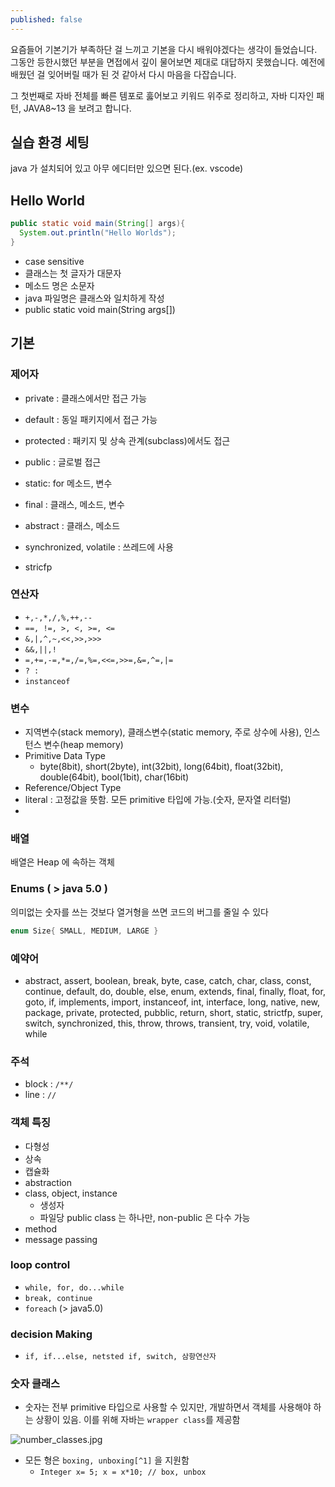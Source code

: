 ```yaml
---
published: false
---
```

요즘들어 기본기가 부족하단 걸 느끼고 기본을 다시 배워야겠다는 생각이 들었습니다. 그동안 등한시했던 부분을 면접에서 깊이 물어보면 제대로 대답하지 못했습니다. 예전에 배웠던 걸 잊어버릴 때가 된 것 같아서 다시 마음을 다잡습니다.

그 첫번째로 자바 전체를 빠른 템포로 훓어보고 키워드 위주로 정리하고, 자바 디자인 패턴, JAVA8~13 을 보려고 합니다.

## 실습 환경 세팅
java 가 설치되어 있고 아무 에디터만 있으면 된다.(ex. vscode)

## Hello World
```java
public static void main(String[] args){
  System.out.println("Hello Worlds");
}
```
- case sensitive
- 클래스는 첫 글자가 대문자
- 메소드 명은 소문자
- java 파일명은 클래스와 일치하게 작성
- public static void main(String args[])

## 기본
### 제어자
- private : 클래스에서만 접근 가능
- default : 동일 패키지에서 접근 가능
- protected : 패키지 및 상속 관계(subclass)에서도 접근
- public : 글로벌 접근

- static: for 메소드, 변수
- final : 클래스, 메소드, 변수
- abstract : 클래스, 메소드
- synchronized, volatile : 쓰레드에 사용 
- stricfp

### 연산자
- `+,-,*,/,%,++,--`
- `==, !=, >, <, >=, <=`
- `&,|,^,~,<<,>>,>>>`
- `&&,||,!`
- `=,+=,-=,*=,/=,%=,<<=,>>=,&=,^=,|=`
- `? :`
- `instanceof`


### 변수
- 지역변수(stack memory), 클래스변수(static memory, 주로 상수에 사용), 인스턴스 변수(heap memory)
- Primitive Data Type
  - byte(8bit), short(2byte), int(32bit), long(64bit), float(32bit), double(64bit), bool(1bit), char(16bit)
- Reference/Object Type
- literal : 고정값을 뜻함. 모든 primitive 타입에 가능.(숫자, 문자열 리터럴)
- 

### 배열
배열은 Heap 에 속하는 객체

### Enums ( > java 5.0 ) 
의미없는 숫자를 쓰는 것보다 열거형을 쓰면 코드의 버그를 줄일 수 있다

```java
enum Size{ SMALL, MEDIUM, LARGE }
```
### 예약어
- abstract, assert, boolean, break, byte, case, catch, char, class, const, continue, default, do, double, else, enum, extends, final, finally, float, for, goto, if, implements, import, instanceof, int, interface, long, native, new, package, private, protected, pubblic, return, short, static, strictfp, super, switch, synchronized, this, throw, throws, transient, try, void, volatile, while

### 주석
- block : `/**/`
- line : `//`


### 객체 특징
- 다형성
- 상속
- 캡슐화
- abstraction
- class, object, instance
  - 생성자
  - 파일당 public class 는 하나만, non-public 은 다수 가능
- method
- message passing

### loop control
- `while, for, do...while`
- `break, continue`
- `foreach` (> java5.0)

### decision Making
- `if, if...else, netsted if, switch, 삼항연산자`

### 숫자 클래스
- 숫자는 전부 primitive 타입으로 사용할 수 있지만, 개발하면서 객체를 사용해야 하는 상황이 있음. 이를 위해 자바는 `wrapper class`를 제공함

![number_classes.jpg]({{site.baseurl}}/_drafts/number_classes.jpg)
- 모든 형은 `boxing, unboxing[^1]` 을 지원함
  - `Integer x= 5; x = x*10; // box, unbox`

[^1]: primitive 에서 객체로 컴파일러가 자동 변환하는 걸 boxing, 반대를 unboxing 이라 함
